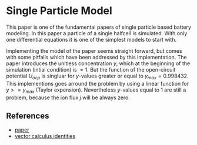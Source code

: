 # Single Particle Model

This paper is one of the fundamental papers of single particle based battery modeling.
In this paper a particle of a single halfcell is simulated.
With only one differential equations it is one of the simplest models to start with.

Implementing the model of the paper seems straight forward, but comes with some pitfalls which have been addressed by this implementation.
The paper introduces the unitless concentration $y$, which at the beginning of the simulation (intial condition) is $=1$.
But the function of the open-circuit potential $U_{ocp}$ is singluar for $y$-values greater or equal to $y_{max} = 0.998432$.
This implementions goes arround the problem by using a linear function for $y >= y_{max}$  (Taylor expension).
Nevertheless $y$-values equal to 1 are still a problem, because the ion flux $j$ will be always zero.

## References
- [paper]()
- [vector calculus identities](https://en.wikipedia.org/wiki/Vector_calculus_identities)
